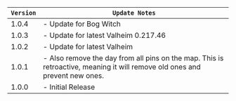 | `Version` | `Update Notes`                                                                                                             |
|-----------|----------------------------------------------------------------------------------------------------------------------------|
| 1.0.4     | - Update for Bog Witch                                                                                                     |
| 1.0.3     | - Update for latest Valheim 0.217.46                                                                                       |
| 1.0.2     | - Update for latest Valheim                                                                                                |
| 1.0.1     | - Also remove the day from all pins on the map. This is retroactive, meaning it will remove old ones and prevent new ones. |
| 1.0.0     | - Initial Release                                                                                                          |
